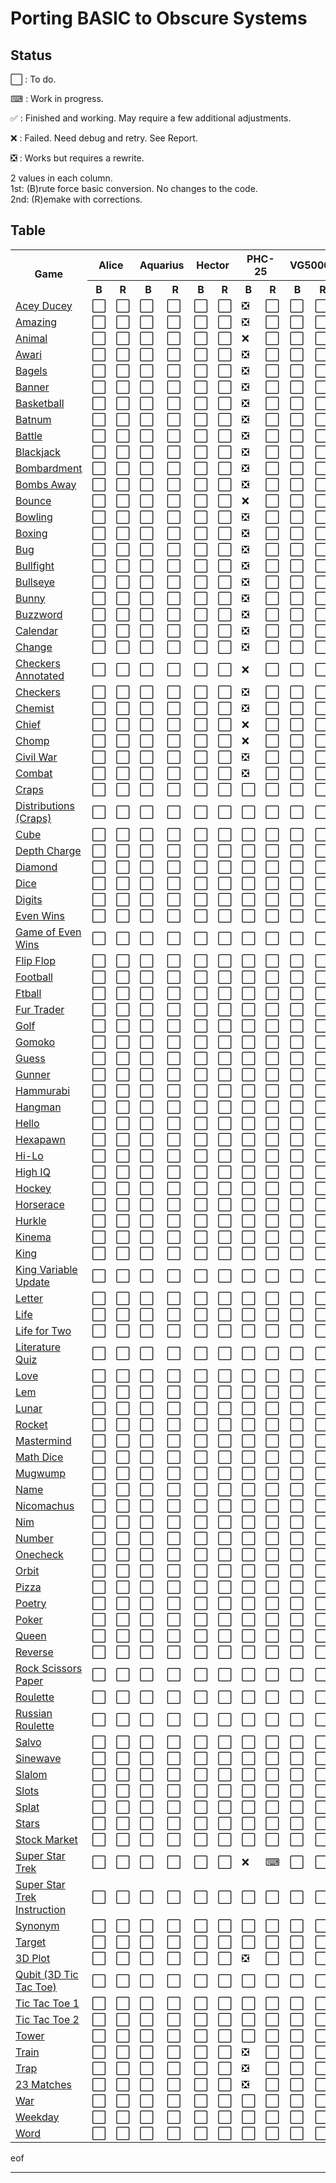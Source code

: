 # Porting BASIC to Obscure Systems

## Status

⬜️ : To do.

⌨ : Work in progress.

✅ : Finished and working. May require a few additional adjustments.

❌ : Failed. Need debug and retry. See Report.

❎ : Works but requires a rewrite.

2 values in each column.\
1st: (B)rute force basic conversion. No changes to the code.\
2nd: (R)emake with corrections.

## Table


<table>
    <tr>
        <th rowspan="2" style="text-align: center;">Game</th>
        <th colspan="2" style="text-align: center;">Alice</th>
        <th colspan="2" style="text-align: center;">Aquarius</th>
        <th colspan="2" style="text-align: center;">Hector</th>
        <th colspan="2" style="text-align: center;">PHC-25</th>
        <th colspan="2" style="text-align: center;">VG5000</th>
    </tr>
    <tr>
        <th style="text-align: center;">B</th>
        <th style="text-align: center;">R</th>
        <th style="text-align: center;">B</th>
        <th style="text-align: center;">R</th>
        <th style="text-align: center;">B</th>
        <th style="text-align: center;">R</th>
        <th style="text-align: center;">B</th>
        <th style="text-align: center;">R</th>
        <th style="text-align: center;">B</th>
        <th style="text-align: center;">R</th>
    </tr>
	<tr>
		<td><a href="./01_Acey_Ducey">Acey Ducey</a></td>
		<!-- B           R   -->
        <td>⬜️</td> <td>⬜️</td> <!-- Alice -->
        <td>⬜️</td> <td>⬜️</td> <!-- Aquarius -->
        <td>⬜️</td> <td>⬜️</td> <!-- Hector -->
        <td>❎</td> <td>⬜️</td> <!-- PHC-25 -->
        <td>⬜️</td> <td>⬜️</td> <!-- VG5000 -->
    </tr>
	<tr>
		<td><a href="./02_Amazing">Amazing</a></td>
		<!-- B           R   -->
        <td>⬜️</td> <td>⬜️</td> <!-- Alice -->
        <td>⬜️</td> <td>⬜️</td> <!-- Aquarius -->
        <td>⬜️</td> <td>⬜️</td> <!-- Hector -->
        <td>❎</td> <td>⬜️</td> <!-- PHC-25 -->
        <td>⬜️</td> <td>⬜️</td> <!-- VG5000 -->
    </tr>
	<tr>
		<td><a href="./03_Animal">Animal</a></td>
		<!-- B           R   -->
        <td>⬜️</td> <td>⬜️</td> <!-- Alice -->
        <td>⬜️</td> <td>⬜️</td> <!-- Aquarius -->
        <td>⬜️</td> <td>⬜️</td> <!-- Hector -->
        <td>❌</td> <td>⬜️</td> <!-- PHC-25 -->
        <td>⬜️</td> <td>⬜️</td> <!-- VG5000 -->
    </tr>
	<tr>
		<td><a href="./04_Awari">Awari</a></td>
		<!-- B           R   -->
        <td>⬜️</td> <td>⬜️</td> <!-- Alice -->
        <td>⬜️</td> <td>⬜️</td> <!-- Aquarius -->
        <td>⬜️</td> <td>⬜️</td> <!-- Hector -->
        <td>❎</td> <td>⬜️</td> <!-- PHC-25 -->
        <td>⬜️</td> <td>⬜️</td> <!-- VG5000 -->
    </tr>
	<tr>
		<td><a href="./05_Bagels">Bagels</a></td>
		<!-- B           R   -->
        <td>⬜️</td> <td>⬜️</td> <!-- Alice -->
        <td>⬜️</td> <td>⬜️</td> <!-- Aquarius -->
        <td>⬜️</td> <td>⬜️</td> <!-- Hector -->
        <td>❎</td> <td>⬜️</td> <!-- PHC-25 -->
        <td>⬜️</td> <td>⬜️</td> <!-- VG5000 -->
    </tr>
	<tr>
		<td><a href="./06_Banner">Banner</a></td>
		<!-- B           R   -->
        <td>⬜️</td> <td>⬜️</td> <!-- Alice -->
        <td>⬜️</td> <td>⬜️</td> <!-- Aquarius -->
        <td>⬜️</td> <td>⬜️</td> <!-- Hector -->
        <td>❎</td> <td>⬜️</td> <!-- PHC-25 -->
        <td>⬜️</td> <td>⬜️</td> <!-- VG5000 -->
    </tr>
	<tr>
		<td><a href="07_Basketball">Basketball</a></td>
		<!-- B           R   -->
        <td>⬜️</td> <td>⬜️</td> <!-- Alice -->
        <td>⬜️</td> <td>⬜️</td> <!-- Aquarius -->
        <td>⬜️</td> <td>⬜️</td> <!-- Hector -->
        <td>❎</td> <td>⬜️</td> <!-- PHC-25 -->
        <td>⬜️</td> <td>⬜️</td> <!-- VG5000 -->
    </tr>
	<tr>
		<td><a href="./08_Batnum">Batnum</a></td>
		<!-- B           R   -->
        <td>⬜️</td> <td>⬜️</td> <!-- Alice -->
        <td>⬜️</td> <td>⬜️</td> <!-- Aquarius -->
        <td>⬜️</td> <td>⬜️</td> <!-- Hector -->
        <td>❎</td> <td>⬜️</td> <!-- PHC-25 -->
        <td>⬜️</td> <td>⬜️</td> <!-- VG5000 -->
    </tr>
	<tr>
		<td><a href="./09_Battle">Battle</a></td>
		<!-- B           R   -->
        <td>⬜️</td> <td>⬜️</td> <!-- Alice -->
        <td>⬜️</td> <td>⬜️</td> <!-- Aquarius -->
        <td>⬜️</td> <td>⬜️</td> <!-- Hector -->
        <td>❎</td> <td>⬜️</td> <!-- PHC-25 -->
        <td>⬜️</td> <td>⬜️</td> <!-- VG5000 -->
    </tr>
	<tr>
		<td><a href="./10_Blackjack">Blackjack</a></td>
		<!-- B           R   -->
        <td>⬜️</td> <td>⬜️</td> <!-- Alice -->
        <td>⬜️</td> <td>⬜️</td> <!-- Aquarius -->
        <td>⬜️</td> <td>⬜️</td> <!-- Hector -->
        <td>❎</td> <td>⬜️</td> <!-- PHC-25 -->
        <td>⬜️</td> <td>⬜️</td> <!-- VG5000 -->
    </tr>
	<tr>
		<td><a href="./11_Bombardment">Bombardment</a></td>
		<!-- B           R   -->
        <td>⬜️</td> <td>⬜️</td> <!-- Alice -->
        <td>⬜️</td> <td>⬜️</td> <!-- Aquarius -->
        <td>⬜️</td> <td>⬜️</td> <!-- Hector -->
        <td>❎</td> <td>⬜️</td> <!-- PHC-25 -->
        <td>⬜️</td> <td>⬜️</td> <!-- VG5000 -->
    </tr>
	<tr>
		<td><a href="./12_Bombs_Away">Bombs Away</a></td>
		<!-- B           R   -->
        <td>⬜️</td> <td>⬜️</td> <!-- Alice -->
        <td>⬜️</td> <td>⬜️</td> <!-- Aquarius -->
        <td>⬜️</td> <td>⬜️</td> <!-- Hector -->
        <td>❎</td> <td>⬜️</td> <!-- PHC-25 -->
        <td>⬜️</td> <td>⬜️</td> <!-- VG5000 -->
    </tr>
	<tr>
		<td><a href="./13_Bounce">Bounce</a></td>
		<!-- B           R   -->
        <td>⬜️</td> <td>⬜️</td> <!-- Alice -->
        <td>⬜️</td> <td>⬜️</td> <!-- Aquarius -->
        <td>⬜️</td> <td>⬜️</td> <!-- Hector -->
        <td>❌</td> <td>⬜️</td> <!-- PHC-25 -->
        <td>⬜️</td> <td>⬜️</td> <!-- VG5000 -->
    </tr>
	<tr>
		<td><a href="./14_Bowling">Bowling</a></td>
		<!-- B           R   -->
        <td>⬜️</td> <td>⬜️</td> <!-- Alice -->
        <td>⬜️</td> <td>⬜️</td> <!-- Aquarius -->
        <td>⬜️</td> <td>⬜️</td> <!-- Hector -->
        <td>❎</td> <td>⬜️</td> <!-- PHC-25 -->
        <td>⬜️</td> <td>⬜️</td> <!-- VG5000 -->
    </tr>
	<tr>
		<td><a href="./15_Boxing">Boxing</a></td>
		<!-- B           R   -->
        <td>⬜️</td> <td>⬜️</td> <!-- Alice -->
        <td>⬜️</td> <td>⬜️</td> <!-- Aquarius -->
        <td>⬜️</td> <td>⬜️</td> <!-- Hector -->
        <td>❎</td> <td>⬜️</td> <!-- PHC-25 -->
        <td>⬜️</td> <td>⬜️</td> <!-- VG5000 -->
    </tr>
	<tr>
		<td><a href="./16_Bug">Bug</a></td>
		<!-- B           R   -->
        <td>⬜️</td> <td>⬜️</td> <!-- Alice -->
        <td>⬜️</td> <td>⬜️</td> <!-- Aquarius -->
        <td>⬜️</td> <td>⬜️</td> <!-- Hector -->
        <td>❎</td> <td>⬜️</td> <!-- PHC-25 -->
        <td>⬜️</td> <td>⬜️</td> <!-- VG5000 -->
    </tr>
	<tr>
		<td><a href="./17_Bullfight">Bullfight</a></td>
		<!-- B           R   -->
        <td>⬜️</td> <td>⬜️</td> <!-- Alice -->
        <td>⬜️</td> <td>⬜️</td> <!-- Aquarius -->
        <td>⬜️</td> <td>⬜️</td> <!-- Hector -->
        <td>❎</td> <td>⬜️</td> <!-- PHC-25 -->
        <td>⬜️</td> <td>⬜️</td> <!-- VG5000 -->
    </tr>
	<tr>
		<td><a href="./18_Bullseye">Bullseye</a></td>
		<!-- B           R   -->
        <td>⬜️</td> <td>⬜️</td> <!-- Alice -->
        <td>⬜️</td> <td>⬜️</td> <!-- Aquarius -->
        <td>⬜️</td> <td>⬜️</td> <!-- Hector -->
        <td>❎</td> <td>⬜️</td> <!-- PHC-25 -->
        <td>⬜️</td> <td>⬜️</td> <!-- VG5000 -->
    </tr>
	<tr>
		<td><a href="./19_Bunny">Bunny</a></td>
		<!-- B           R   -->
        <td>⬜️</td> <td>⬜️</td> <!-- Alice -->
        <td>⬜️</td> <td>⬜️</td> <!-- Aquarius -->
        <td>⬜️</td> <td>⬜️</td> <!-- Hector -->
        <td>❎</td> <td>⬜️</td> <!-- PHC-25 -->
        <td>⬜️</td> <td>⬜️</td> <!-- VG5000 -->
    </tr>
	<tr>
		<td><a href="./20_Buzzword">Buzzword</a></td>
		<!-- B           R   -->
        <td>⬜️</td> <td>⬜️</td> <!-- Alice -->
        <td>⬜️</td> <td>⬜️</td> <!-- Aquarius -->
        <td>⬜️</td> <td>⬜️</td> <!-- Hector -->
        <td>❎</td> <td>⬜️</td> <!-- PHC-25 -->
        <td>⬜️</td> <td>⬜️</td> <!-- VG5000 -->
    </tr>
	<tr>
		<td><a href="./21_Calendar">Calendar</a></td>
		<!-- B           R   -->
        <td>⬜️</td> <td>⬜️</td> <!-- Alice -->
        <td>⬜️</td> <td>⬜️</td> <!-- Aquarius -->
        <td>⬜️</td> <td>⬜️</td> <!-- Hector -->
        <td>❎</td> <td>⬜️</td> <!-- PHC-25 -->
        <td>⬜️</td> <td>⬜️</td> <!-- VG5000 -->
    </tr>
	<tr>
		<td><a href="./22_Change">Change</a></td>
		<!-- B           R   -->
        <td>⬜️</td> <td>⬜️</td> <!-- Alice -->
        <td>⬜️</td> <td>⬜️</td> <!-- Aquarius -->
        <td>⬜️</td> <td>⬜️</td> <!-- Hector -->
        <td>❎</td> <td>⬜️</td> <!-- PHC-25 -->
        <td>⬜️</td> <td>⬜️</td> <!-- VG5000 -->
    </tr>
	<tr>
		<td><a href="./23_Checkers">Checkers Annotated</a></td>
		<!-- B           R   -->
        <td>⬜️</td> <td>⬜️</td> <!-- Alice -->
        <td>⬜️</td> <td>⬜️</td> <!-- Aquarius -->
        <td>⬜️</td> <td>⬜️</td> <!-- Hector -->
        <td>❌</td> <td>⬜️</td> <!-- PHC-25 -->
        <td>⬜️</td> <td>⬜️</td> <!-- VG5000 -->
    </tr>
	<tr>
		<td><a href="./23_Checkers">Checkers</a></td>
		<!-- B           R   -->
        <td>⬜️</td> <td>⬜️</td> <!-- Alice -->
        <td>⬜️</td> <td>⬜️</td> <!-- Aquarius -->
        <td>⬜️</td> <td>⬜️</td> <!-- Hector -->
        <td>❎</td> <td>⬜️</td> <!-- PHC-25 -->
        <td>⬜️</td> <td>⬜️</td> <!-- VG5000 -->
    </tr>
	<tr>
		<td><a href="./24_Chemist">Chemist</a></td>
		<!-- B           R   -->
        <td>⬜️</td> <td>⬜️</td> <!-- Alice -->
        <td>⬜️</td> <td>⬜️</td> <!-- Aquarius -->
        <td>⬜️</td> <td>⬜️</td> <!-- Hector -->
        <td>❎</td> <td>⬜️</td> <!-- PHC-25 -->
        <td>⬜️</td> <td>⬜️</td> <!-- VG5000 -->
    </tr>
	<tr>
		<td><a href="./25_Chief">Chief</a></td>
		<!-- B           R   -->
        <td>⬜️</td> <td>⬜️</td> <!-- Alice -->
        <td>⬜️</td> <td>⬜️</td> <!-- Aquarius -->
        <td>⬜️</td> <td>⬜️</td> <!-- Hector -->
        <td>❌</td> <td>⬜️</td> <!-- PHC-25 -->
        <td>⬜️</td> <td>⬜️</td> <!-- VG5000 -->
    </tr>
	<tr>
		<td><a href="./26_Chomp">Chomp</a></td>
		<!-- B           R   -->
        <td>⬜️</td> <td>⬜️</td> <!-- Alice -->
        <td>⬜️</td> <td>⬜️</td> <!-- Aquarius -->
        <td>⬜️</td> <td>⬜️</td> <!-- Hector -->
        <td>❌</td> <td>⬜️</td> <!-- PHC-25 -->
        <td>⬜️</td> <td>⬜️</td> <!-- VG5000 -->
    </tr>
	<tr>
		<td><a href="./27_Civil_War">Civil War</a></td>
		<!-- B           R   -->
        <td>⬜️</td> <td>⬜️</td> <!-- Alice -->
        <td>⬜️</td> <td>⬜️</td> <!-- Aquarius -->
        <td>⬜️</td> <td>⬜️</td> <!-- Hector -->
        <td>❎</td> <td>⬜️</td> <!-- PHC-25 -->
        <td>⬜️</td> <td>⬜️</td> <!-- VG5000 -->
    </tr>
	<tr>
		<td><a href="./28_Combat">Combat</a></td>
		<!-- B           R   -->
        <td>⬜️</td> <td>⬜️</td> <!-- Alice -->
        <td>⬜️</td> <td>⬜️</td> <!-- Aquarius -->
        <td>⬜️</td> <td>⬜️</td> <!-- Hector -->
        <td>❎</td> <td>⬜️</td> <!-- PHC-25 -->
        <td>⬜️</td> <td>⬜️</td> <!-- VG5000 -->
    </tr>
	<tr>
		<td><a href="./29_Craps">Craps</a></td>
		<!-- B           R   -->
        <td>⬜️</td> <td>⬜️</td> <!-- Alice -->
        <td>⬜️</td> <td>⬜️</td> <!-- Aquarius -->
        <td>⬜️</td> <td>⬜️</td> <!-- Hector -->
        <td>⬜️</td> <td>⬜️</td> <!-- PHC-25 -->
        <td>⬜️</td> <td>⬜️</td> <!-- VG5000 -->
    </tr>
	<tr>
		<td><a href="./29_Craps">Distributions (Craps)</a></td>
		<!-- B           R   -->
        <td>⬜️</td> <td>⬜️</td> <!-- Alice -->
        <td>⬜️</td> <td>⬜️</td> <!-- Aquarius -->
        <td>⬜️</td> <td>⬜️</td> <!-- Hector -->
        <td>⬜️</td> <td>⬜️</td> <!-- PHC-25 -->
        <td>⬜️</td> <td>⬜️</td> <!-- VG5000 -->
    </tr>
	<tr>
		<td><a href="./30_Cube">Cube</a></td>
		<!-- B           R   -->
        <td>⬜️</td> <td>⬜️</td> <!-- Alice -->
        <td>⬜️</td> <td>⬜️</td> <!-- Aquarius -->
        <td>⬜️</td> <td>⬜️</td> <!-- Hector -->
        <td>⬜️</td> <td>⬜️</td> <!-- PHC-25 -->
        <td>⬜️</td> <td>⬜️</td> <!-- VG5000 -->
    </tr>
	<tr>
		<td><a href="./31_Depth_Charge">Depth Charge</a></td>
		<!-- B           R   -->
        <td>⬜️</td> <td>⬜️</td> <!-- Alice -->
        <td>⬜️</td> <td>⬜️</td> <!-- Aquarius -->
        <td>⬜️</td> <td>⬜️</td> <!-- Hector -->
        <td>⬜️</td> <td>⬜️</td> <!-- PHC-25 -->
        <td>⬜️</td> <td>⬜️</td> <!-- VG5000 -->
    </tr>
	<tr>
		<td><a href="./32_Diamond">Diamond</a></td>
		<!-- B           R   -->
        <td>⬜️</td> <td>⬜️</td> <!-- Alice -->
        <td>⬜️</td> <td>⬜️</td> <!-- Aquarius -->
        <td>⬜️</td> <td>⬜️</td> <!-- Hector -->
        <td>⬜️</td> <td>⬜️</td> <!-- PHC-25 -->
        <td>⬜️</td> <td>⬜️</td> <!-- VG5000 -->
    </tr>
	<tr>
		<td><a href="./33_Dice">Dice</a></td>
		<!-- B           R   -->
        <td>⬜️</td> <td>⬜️</td> <!-- Alice -->
        <td>⬜️</td> <td>⬜️</td> <!-- Aquarius -->
        <td>⬜️</td> <td>⬜️</td> <!-- Hector -->
        <td>⬜️</td> <td>⬜️</td> <!-- PHC-25 -->
        <td>⬜️</td> <td>⬜️</td> <!-- VG5000 -->
    </tr>
	<tr>
		<td><a href="./34_Digits">Digits</a></td>
		<!-- B           R   -->
        <td>⬜️</td> <td>⬜️</td> <!-- Alice -->
        <td>⬜️</td> <td>⬜️</td> <!-- Aquarius -->
        <td>⬜️</td> <td>⬜️</td> <!-- Hector -->
        <td>⬜️</td> <td>⬜️</td> <!-- PHC-25 -->
        <td>⬜️</td> <td>⬜️</td> <!-- VG5000 -->
    </tr>
	<tr>
		<td><a href="./35_Even_Wins">Even Wins</a></td>
		<!-- B           R   -->
        <td>⬜️</td> <td>⬜️</td> <!-- Alice -->
        <td>⬜️</td> <td>⬜️</td> <!-- Aquarius -->
        <td>⬜️</td> <td>⬜️</td> <!-- Hector -->
        <td>⬜️</td> <td>⬜️</td> <!-- PHC-25 -->
        <td>⬜️</td> <td>⬜️</td> <!-- VG5000 -->
    </tr>
	<tr>
		<td><a href="./35_Even_Wins">Game of Even Wins</a></td>
		<!-- B           R   -->
        <td>⬜️</td> <td>⬜️</td> <!-- Alice -->
        <td>⬜️</td> <td>⬜️</td> <!-- Aquarius -->
        <td>⬜️</td> <td>⬜️</td> <!-- Hector -->
        <td>⬜️</td> <td>⬜️</td> <!-- PHC-25 -->
        <td>⬜️</td> <td>⬜️</td> <!-- VG5000 -->
    </tr>
	<tr>
		<td><a href="./36_Flip_Flop">Flip Flop</a></td>
		<!-- B           R   -->
        <td>⬜️</td> <td>⬜️</td> <!-- Alice -->
        <td>⬜️</td> <td>⬜️</td> <!-- Aquarius -->
        <td>⬜️</td> <td>⬜️</td> <!-- Hector -->
        <td>⬜️</td> <td>⬜️</td> <!-- PHC-25 -->
        <td>⬜️</td> <td>⬜️</td> <!-- VG5000 -->
    </tr>
	<tr>
		<td><a href="./37_Footbal">Football</a></td>
		<!-- B           R   -->
        <td>⬜️</td> <td>⬜️</td> <!-- Alice -->
        <td>⬜️</td> <td>⬜️</td> <!-- Aquarius -->
        <td>⬜️</td> <td>⬜️</td> <!-- Hector -->
        <td>⬜️</td> <td>⬜️</td> <!-- PHC-25 -->
        <td>⬜️</td> <td>⬜️</td> <!-- VG5000 -->
    </tr>
	<tr>
		<td><a href="./37_Footbal">Ftball</a></td>
		<!-- B           R   -->
        <td>⬜️</td> <td>⬜️</td> <!-- Alice -->
        <td>⬜️</td> <td>⬜️</td> <!-- Aquarius -->
        <td>⬜️</td> <td>⬜️</td> <!-- Hector -->
        <td>⬜️</td> <td>⬜️</td> <!-- PHC-25 -->
        <td>⬜️</td> <td>⬜️</td> <!-- VG5000 -->
    </tr>
	<tr>
		<td><a href="./38_Fur_Trader">Fur Trader</a></td>
		<!-- B           R   -->
        <td>⬜️</td> <td>⬜️</td> <!-- Alice -->
        <td>⬜️</td> <td>⬜️</td> <!-- Aquarius -->
        <td>⬜️</td> <td>⬜️</td> <!-- Hector -->
        <td>⬜️</td> <td>⬜️</td> <!-- PHC-25 -->
        <td>⬜️</td> <td>⬜️</td> <!-- VG5000 -->
    </tr>
	<tr>
		<td><a href="./39_Golf">Golf</a></td>
		<!-- B           R   -->
        <td>⬜️</td> <td>⬜️</td> <!-- Alice -->
        <td>⬜️</td> <td>⬜️</td> <!-- Aquarius -->
        <td>⬜️</td> <td>⬜️</td> <!-- Hector -->
        <td>⬜️</td> <td>⬜️</td> <!-- PHC-25 -->
        <td>⬜️</td> <td>⬜️</td> <!-- VG5000 -->
    </tr>
	<tr>
		<td><a href="./40_Gomoko">Gomoko</a></td>
		<!-- B           R   -->
        <td>⬜️</td> <td>⬜️</td> <!-- Alice -->
        <td>⬜️</td> <td>⬜️</td> <!-- Aquarius -->
        <td>⬜️</td> <td>⬜️</td> <!-- Hector -->
        <td>⬜️</td> <td>⬜️</td> <!-- PHC-25 -->
        <td>⬜️</td> <td>⬜️</td> <!-- VG5000 -->
    </tr>
	<tr>
		<td><a href="./41_Guess">Guess</a></td>
		<!-- B           R   -->
        <td>⬜️</td> <td>⬜️</td> <!-- Alice -->
        <td>⬜️</td> <td>⬜️</td> <!-- Aquarius -->
        <td>⬜️</td> <td>⬜️</td> <!-- Hector -->
        <td>⬜️</td> <td>⬜️</td> <!-- PHC-25 -->
        <td>⬜️</td> <td>⬜️</td> <!-- VG5000 -->
    </tr>
	<tr>
		<td><a href="./42_Gunner">Gunner</a></td>
		<!-- B           R   -->
        <td>⬜️</td> <td>⬜️</td> <!-- Alice -->
        <td>⬜️</td> <td>⬜️</td> <!-- Aquarius -->
        <td>⬜️</td> <td>⬜️</td> <!-- Hector -->
        <td>⬜️</td> <td>⬜️</td> <!-- PHC-25 -->
        <td>⬜️</td> <td>⬜️</td> <!-- VG5000 -->
    </tr>
	<tr>
		<td><a href="./43_Hammurabi">Hammurabi</a></td>
		<!-- B           R   -->
        <td>⬜️</td> <td>⬜️</td> <!-- Alice -->
        <td>⬜️</td> <td>⬜️</td> <!-- Aquarius -->
        <td>⬜️</td> <td>⬜️</td> <!-- Hector -->
        <td>⬜️</td> <td>⬜️</td> <!-- PHC-25 -->
        <td>⬜️</td> <td>⬜️</td> <!-- VG5000 -->
    </tr>
	<tr>
		<td><a href="./44_Hangman">Hangman</a></td>
		<!-- B           R   -->
        <td>⬜️</td> <td>⬜️</td> <!-- Alice -->
        <td>⬜️</td> <td>⬜️</td> <!-- Aquarius -->
        <td>⬜️</td> <td>⬜️</td> <!-- Hector -->
        <td>⬜️</td> <td>⬜️</td> <!-- PHC-25 -->
        <td>⬜️</td> <td>⬜️</td> <!-- VG5000 -->
    </tr>
	<tr>
		<td><a href="./45_Hello">Hello</a></td>
		<!-- B           R   -->
        <td>⬜️</td> <td>⬜️</td> <!-- Alice -->
        <td>⬜️</td> <td>⬜️</td> <!-- Aquarius -->
        <td>⬜️</td> <td>⬜️</td> <!-- Hector -->
        <td>⬜️</td> <td>⬜️</td> <!-- PHC-25 -->
        <td>⬜️</td> <td>⬜️</td> <!-- VG5000 -->
    </tr>
	<tr>
		<td><a href="./46_Hexapawn">Hexapawn</a></td>
		<!-- B           R   -->
        <td>⬜️</td> <td>⬜️</td> <!-- Alice -->
        <td>⬜️</td> <td>⬜️</td> <!-- Aquarius -->
        <td>⬜️</td> <td>⬜️</td> <!-- Hector -->
        <td>⬜️</td> <td>⬜️</td> <!-- PHC-25 -->
        <td>⬜️</td> <td>⬜️</td> <!-- VG5000 -->
    </tr>
	<tr>
		<td><a href="./47_Hi-Lo">Hi-Lo</a></td>
		<!-- B           R   -->
        <td>⬜️</td> <td>⬜️</td> <!-- Alice -->
        <td>⬜️</td> <td>⬜️</td> <!-- Aquarius -->
        <td>⬜️</td> <td>⬜️</td> <!-- Hector -->
        <td>⬜️</td> <td>⬜️</td> <!-- PHC-25 -->
        <td>⬜️</td> <td>⬜️</td> <!-- VG5000 -->
    </tr>
	<tr>
		<td><a href="./48_High_IQ">High IQ</a></td>
		<!-- B           R   -->
        <td>⬜️</td> <td>⬜️</td> <!-- Alice -->
        <td>⬜️</td> <td>⬜️</td> <!-- Aquarius -->
        <td>⬜️</td> <td>⬜️</td> <!-- Hector -->
        <td>⬜️</td> <td>⬜️</td> <!-- PHC-25 -->
        <td>⬜️</td> <td>⬜️</td> <!-- VG5000 -->
    </tr>
	<tr>
		<td><a href="./49_Hockey">Hockey</a></td>
		<!-- B           R   -->
        <td>⬜️</td> <td>⬜️</td> <!-- Alice -->
        <td>⬜️</td> <td>⬜️</td> <!-- Aquarius -->
        <td>⬜️</td> <td>⬜️</td> <!-- Hector -->
        <td>⬜️</td> <td>⬜️</td> <!-- PHC-25 -->
        <td>⬜️</td> <td>⬜️</td> <!-- VG5000 -->
    </tr>
	<tr>
		<td><a href="./50_Horserace">Horserace</a></td>
		<!-- B           R   -->
        <td>⬜️</td> <td>⬜️</td> <!-- Alice -->
        <td>⬜️</td> <td>⬜️</td> <!-- Aquarius -->
        <td>⬜️</td> <td>⬜️</td> <!-- Hector -->
        <td>⬜️</td> <td>⬜️</td> <!-- PHC-25 -->
        <td>⬜️</td> <td>⬜️</td> <!-- VG5000 -->
    </tr>
	<tr>
		<td><a href="./51_Hurkle">Hurkle</a></td>
		<!-- B           R   -->
        <td>⬜️</td> <td>⬜️</td> <!-- Alice -->
        <td>⬜️</td> <td>⬜️</td> <!-- Aquarius -->
        <td>⬜️</td> <td>⬜️</td> <!-- Hector -->
        <td>⬜️</td> <td>⬜️</td> <!-- PHC-25 -->
        <td>⬜️</td> <td>⬜️</td> <!-- VG5000 -->
    </tr>
	<tr>
		<td><a href="./52_Kinema">Kinema</a></td>
		<!-- B           R   -->
        <td>⬜️</td> <td>⬜️</td> <!-- Alice -->
        <td>⬜️</td> <td>⬜️</td> <!-- Aquarius -->
        <td>⬜️</td> <td>⬜️</td> <!-- Hector -->
        <td>⬜️</td> <td>⬜️</td> <!-- PHC-25 -->
        <td>⬜️</td> <td>⬜️</td> <!-- VG5000 -->
    </tr>
	<tr>
		<td><a href="./53_King">King</a></td>
		<!-- B           R   -->
        <td>⬜️</td> <td>⬜️</td> <!-- Alice -->
        <td>⬜️</td> <td>⬜️</td> <!-- Aquarius -->
        <td>⬜️</td> <td>⬜️</td> <!-- Hector -->
        <td>⬜️</td> <td>⬜️</td> <!-- PHC-25 -->
        <td>⬜️</td> <td>⬜️</td> <!-- VG5000 -->
    </tr>
	<tr>
		<td><a href="./53_King">King Variable Update</a></td>
		<!-- B           R   -->
        <td>⬜️</td> <td>⬜️</td> <!-- Alice -->
        <td>⬜️</td> <td>⬜️</td> <!-- Aquarius -->
        <td>⬜️</td> <td>⬜️</td> <!-- Hector -->
        <td>⬜️</td> <td>⬜️</td> <!-- PHC-25 -->
        <td>⬜️</td> <td>⬜️</td> <!-- VG5000 -->
    </tr>
	<tr>
		<td><a href="./54_Letter">Letter</a></td>
		<!-- B           R   -->
        <td>⬜️</td> <td>⬜️</td> <!-- Alice -->
        <td>⬜️</td> <td>⬜️</td> <!-- Aquarius -->
        <td>⬜️</td> <td>⬜️</td> <!-- Hector -->
        <td>⬜️</td> <td>⬜️</td> <!-- PHC-25 -->
        <td>⬜️</td> <td>⬜️</td> <!-- VG5000 -->
    </tr>
	<tr>
		<td><a href="./55_Life">Life</a></td>
		<!-- B           R   -->
        <td>⬜️</td> <td>⬜️</td> <!-- Alice -->
        <td>⬜️</td> <td>⬜️</td> <!-- Aquarius -->
        <td>⬜️</td> <td>⬜️</td> <!-- Hector -->
        <td>⬜️</td> <td>⬜️</td> <!-- PHC-25 -->
        <td>⬜️</td> <td>⬜️</td> <!-- VG5000 -->
    </tr>
	<tr>
		<td><a href="./56_Life_for_Two">Life for Two</a></td>
		<!-- B           R   -->
        <td>⬜️</td> <td>⬜️</td> <!-- Alice -->
        <td>⬜️</td> <td>⬜️</td> <!-- Aquarius -->
        <td>⬜️</td> <td>⬜️</td> <!-- Hector -->
        <td>⬜️</td> <td>⬜️</td> <!-- PHC-25 -->
        <td>⬜️</td> <td>⬜️</td> <!-- VG5000 -->
    </tr>
	<tr>
		<td><a href="./57_Literature_Quiz">Literature Quiz</a></td>
		<!-- B           R   -->
        <td>⬜️</td> <td>⬜️</td> <!-- Alice -->
        <td>⬜️</td> <td>⬜️</td> <!-- Aquarius -->
        <td>⬜️</td> <td>⬜️</td> <!-- Hector -->
        <td>⬜️</td> <td>⬜️</td> <!-- PHC-25 -->
        <td>⬜️</td> <td>⬜️</td> <!-- VG5000 -->
    </tr>
	<tr>
		<td><a href="./58_Love">Love</a></td>
		<!-- B           R   -->
        <td>⬜️</td> <td>⬜️</td> <!-- Alice -->
        <td>⬜️</td> <td>⬜️</td> <!-- Aquarius -->
        <td>⬜️</td> <td>⬜️</td> <!-- Hector -->
        <td>⬜️</td> <td>⬜️</td> <!-- PHC-25 -->
        <td>⬜️</td> <td>⬜️</td> <!-- VG5000 -->
    </tr>
	<tr>
		<td><a href="./59_Lunar_LEM_Rocket">Lem</a></td>
		<!-- B           R   -->
        <td>⬜️</td> <td>⬜️</td> <!-- Alice -->
        <td>⬜️</td> <td>⬜️</td> <!-- Aquarius -->
        <td>⬜️</td> <td>⬜️</td> <!-- Hector -->
        <td>⬜️</td> <td>⬜️</td> <!-- PHC-25 -->
        <td>⬜️</td> <td>⬜️</td> <!-- VG5000 -->
    </tr>
	<tr>
		<td><a href="./59_Lunar_LEM_Rocket">Lunar</a></td>
		<!-- B           R   -->
        <td>⬜️</td> <td>⬜️</td> <!-- Alice -->
        <td>⬜️</td> <td>⬜️</td> <!-- Aquarius -->
        <td>⬜️</td> <td>⬜️</td> <!-- Hector -->
        <td>⬜️</td> <td>⬜️</td> <!-- PHC-25 -->
        <td>⬜️</td> <td>⬜️</td> <!-- VG5000 -->
    </tr>
	<tr>
		<td><a href="./59_Lunar_LEM_Rocket">Rocket</a></td>
		<!-- B           R   -->
        <td>⬜️</td> <td>⬜️</td> <!-- Alice -->
        <td>⬜️</td> <td>⬜️</td> <!-- Aquarius -->
        <td>⬜️</td> <td>⬜️</td> <!-- Hector -->
        <td>⬜️</td> <td>⬜️</td> <!-- PHC-25 -->
        <td>⬜️</td> <td>⬜️</td> <!-- VG5000 -->
    </tr>
	<tr>
		<td><a href="./60_Mastermind">Mastermind</a></td>
		<!-- B           R   -->
        <td>⬜️</td> <td>⬜️</td> <!-- Alice -->
        <td>⬜️</td> <td>⬜️</td> <!-- Aquarius -->
        <td>⬜️</td> <td>⬜️</td> <!-- Hector -->
        <td>⬜️</td> <td>⬜️</td> <!-- PHC-25 -->
        <td>⬜️</td> <td>⬜️</td> <!-- VG5000 -->
    </tr>
	<tr>
		<td><a href="./61_Math_Dice">Math Dice</a></td>
		<!-- B           R   -->
        <td>⬜️</td> <td>⬜️</td> <!-- Alice -->
        <td>⬜️</td> <td>⬜️</td> <!-- Aquarius -->
        <td>⬜️</td> <td>⬜️</td> <!-- Hector -->
        <td>⬜️</td> <td>⬜️</td> <!-- PHC-25 -->
        <td>⬜️</td> <td>⬜️</td> <!-- VG5000 -->
    </tr>
	<tr>
		<td><a href="./62_Mugwump">Mugwump</a></td>
		<!-- B           R   -->
        <td>⬜️</td> <td>⬜️</td> <!-- Alice -->
        <td>⬜️</td> <td>⬜️</td> <!-- Aquarius -->
        <td>⬜️</td> <td>⬜️</td> <!-- Hector -->
        <td>⬜️</td> <td>⬜️</td> <!-- PHC-25 -->
        <td>⬜️</td> <td>⬜️</td> <!-- VG5000 -->
    </tr>
	<tr>
		<td><a href="./63_Name">Name</a></td>
		<!-- B           R   -->
        <td>⬜️</td> <td>⬜️</td> <!-- Alice -->
        <td>⬜️</td> <td>⬜️</td> <!-- Aquarius -->
        <td>⬜️</td> <td>⬜️</td> <!-- Hector -->
        <td>⬜️</td> <td>⬜️</td> <!-- PHC-25 -->
        <td>⬜️</td> <td>⬜️</td> <!-- VG5000 -->
    </tr>
	<tr>
		<td><a href="./64_Nicomachus">Nicomachus</a></td>
		<!-- B           R   -->
        <td>⬜️</td> <td>⬜️</td> <!-- Alice -->
        <td>⬜️</td> <td>⬜️</td> <!-- Aquarius -->
        <td>⬜️</td> <td>⬜️</td> <!-- Hector -->
        <td>⬜️</td> <td>⬜️</td> <!-- PHC-25 -->
        <td>⬜️</td> <td>⬜️</td> <!-- VG5000 -->
    </tr>
	<tr>
		<td><a href="./65_Nim">Nim</a></td>
		<!-- B           R   -->
        <td>⬜️</td> <td>⬜️</td> <!-- Alice -->
        <td>⬜️</td> <td>⬜️</td> <!-- Aquarius -->
        <td>⬜️</td> <td>⬜️</td> <!-- Hector -->
        <td>⬜️</td> <td>⬜️</td> <!-- PHC-25 -->
        <td>⬜️</td> <td>⬜️</td> <!-- VG5000 -->
    </tr>
	<tr>
		<td><a href="./66_Number">Number</a></td>
		<!-- B           R   -->
        <td>⬜️</td> <td>⬜️</td> <!-- Alice -->
        <td>⬜️</td> <td>⬜️</td> <!-- Aquarius -->
        <td>⬜️</td> <td>⬜️</td> <!-- Hector -->
        <td>⬜️</td> <td>⬜️</td> <!-- PHC-25 -->
        <td>⬜️</td> <td>⬜️</td> <!-- VG5000 -->
    </tr>
	<tr>
		<td><a href="./67_OneCheck">Onecheck</a></td>
		<!-- B           R   -->
        <td>⬜️</td> <td>⬜️</td> <!-- Alice -->
        <td>⬜️</td> <td>⬜️</td> <!-- Aquarius -->
        <td>⬜️</td> <td>⬜️</td> <!-- Hector -->
        <td>⬜️</td> <td>⬜️</td> <!-- PHC-25 -->
        <td>⬜️</td> <td>⬜️</td> <!-- VG5000 -->
    </tr>
	<tr>
		<td><a href="./68_Orbit">Orbit</a></td>
		<!-- B           R   -->
        <td>⬜️</td> <td>⬜️</td> <!-- Alice -->
        <td>⬜️</td> <td>⬜️</td> <!-- Aquarius -->
        <td>⬜️</td> <td>⬜️</td> <!-- Hector -->
        <td>⬜️</td> <td>⬜️</td> <!-- PHC-25 -->
        <td>⬜️</td> <td>⬜️</td> <!-- VG5000 -->
    </tr>
	<tr>
		<td><a href="./69_Pizza">Pizza</a></td>
		<!-- B           R   -->
        <td>⬜️</td> <td>⬜️</td> <!-- Alice -->
        <td>⬜️</td> <td>⬜️</td> <!-- Aquarius -->
        <td>⬜️</td> <td>⬜️</td> <!-- Hector -->
        <td>⬜️</td> <td>⬜️</td> <!-- PHC-25 -->
        <td>⬜️</td> <td>⬜️</td> <!-- VG5000 -->
    </tr>
	<tr>
		<td><a href="./70_Poetry">Poetry</a></td>
		<!-- B           R   -->
        <td>⬜️</td> <td>⬜️</td> <!-- Alice -->
        <td>⬜️</td> <td>⬜️</td> <!-- Aquarius -->
        <td>⬜️</td> <td>⬜️</td> <!-- Hector -->
        <td>⬜️</td> <td>⬜️</td> <!-- PHC-25 -->
        <td>⬜️</td> <td>⬜️</td> <!-- VG5000 -->
    </tr>
	<tr>
		<td><a href="./71_Poker">Poker</a></td>
		<!-- B           R   -->
        <td>⬜️</td> <td>⬜️</td> <!-- Alice -->
        <td>⬜️</td> <td>⬜️</td> <!-- Aquarius -->
        <td>⬜️</td> <td>⬜️</td> <!-- Hector -->
        <td>⬜️</td> <td>⬜️</td> <!-- PHC-25 -->
        <td>⬜️</td> <td>⬜️</td> <!-- VG5000 -->
    </tr>
	<tr>
		<td><a href="./72_Queen">Queen</a></td>
		<!-- B           R   -->
        <td>⬜️</td> <td>⬜️</td> <!-- Alice -->
        <td>⬜️</td> <td>⬜️</td> <!-- Aquarius -->
        <td>⬜️</td> <td>⬜️</td> <!-- Hector -->
        <td>⬜️</td> <td>⬜️</td> <!-- PHC-25 -->
        <td>⬜️</td> <td>⬜️</td> <!-- VG5000 -->
    </tr>
	<tr>
		<td><a href="./73_Reverse">Reverse</a></td>
		<!-- B           R   -->
        <td>⬜️</td> <td>⬜️</td> <!-- Alice -->
        <td>⬜️</td> <td>⬜️</td> <!-- Aquarius -->
        <td>⬜️</td> <td>⬜️</td> <!-- Hector -->
        <td>⬜️</td> <td>⬜️</td> <!-- PHC-25 -->
        <td>⬜️</td> <td>⬜️</td> <!-- VG5000 -->
    </tr>
	<tr>
		<td><a href="./74_Rock_Scissors_Paper">Rock Scissors Paper</a></td>
		<!-- B           R   -->
        <td>⬜️</td> <td>⬜️</td> <!-- Alice -->
        <td>⬜️</td> <td>⬜️</td> <!-- Aquarius -->
        <td>⬜️</td> <td>⬜️</td> <!-- Hector -->
        <td>⬜️</td> <td>⬜️</td> <!-- PHC-25 -->
        <td>⬜️</td> <td>⬜️</td> <!-- VG5000 -->
    </tr>
	<tr>
		<td><a href="./75_Roulette">Roulette</a></td>
		<!-- B           R   -->
        <td>⬜️</td> <td>⬜️</td> <!-- Alice -->
        <td>⬜️</td> <td>⬜️</td> <!-- Aquarius -->
        <td>⬜️</td> <td>⬜️</td> <!-- Hector -->
        <td>⬜️</td> <td>⬜️</td> <!-- PHC-25 -->
        <td>⬜️</td> <td>⬜️</td> <!-- VG5000 -->
    </tr>
	<tr>
		<td><a href="./76_Russian_Roulette">Russian Roulette</a></td>
		<!-- B           R   -->
        <td>⬜️</td> <td>⬜️</td> <!-- Alice -->
        <td>⬜️</td> <td>⬜️</td> <!-- Aquarius -->
        <td>⬜️</td> <td>⬜️</td> <!-- Hector -->
        <td>⬜️</td> <td>⬜️</td> <!-- PHC-25 -->
        <td>⬜️</td> <td>⬜️</td> <!-- VG5000 -->
    </tr>
	<tr>
		<td><a href="./77_Salvo">Salvo</a></td>
		<!-- B           R   -->
        <td>⬜️</td> <td>⬜️</td> <!-- Alice -->
        <td>⬜️</td> <td>⬜️</td> <!-- Aquarius -->
        <td>⬜️</td> <td>⬜️</td> <!-- Hector -->
        <td>⬜️</td> <td>⬜️</td> <!-- PHC-25 -->
        <td>⬜️</td> <td>⬜️</td> <!-- VG5000 -->
    </tr>
	<tr>
		<td><a href="./78_SineWave">Sinewave</a></td>
		<!-- B           R   -->
        <td>⬜️</td> <td>⬜️</td> <!-- Alice -->
        <td>⬜️</td> <td>⬜️</td> <!-- Aquarius -->
        <td>⬜️</td> <td>⬜️</td> <!-- Hector -->
        <td>⬜️</td> <td>⬜️</td> <!-- PHC-25 -->
        <td>⬜️</td> <td>⬜️</td> <!-- VG5000 -->
    </tr>
	<tr>
		<td><a href="./79_Slalom">Slalom</a></td>
		<!-- B           R   -->
        <td>⬜️</td> <td>⬜️</td> <!-- Alice -->
        <td>⬜️</td> <td>⬜️</td> <!-- Aquarius -->
        <td>⬜️</td> <td>⬜️</td> <!-- Hector -->
        <td>⬜️</td> <td>⬜️</td> <!-- PHC-25 -->
        <td>⬜️</td> <td>⬜️</td> <!-- VG5000 -->
    </tr>
	<tr>
		<td><a href="./80_Slots">Slots</a></td>
		<!-- B           R   -->
        <td>⬜️</td> <td>⬜️</td> <!-- Alice -->
        <td>⬜️</td> <td>⬜️</td> <!-- Aquarius -->
        <td>⬜️</td> <td>⬜️</td> <!-- Hector -->
        <td>⬜️</td> <td>⬜️</td> <!-- PHC-25 -->
        <td>⬜️</td> <td>⬜️</td> <!-- VG5000 -->
    </tr>
	<tr>
		<td><a href="./81_Splat">Splat</a></td>
		<!-- B           R   -->
        <td>⬜️</td> <td>⬜️</td> <!-- Alice -->
        <td>⬜️</td> <td>⬜️</td> <!-- Aquarius -->
        <td>⬜️</td> <td>⬜️</td> <!-- Hector -->
        <td>⬜️</td> <td>⬜️</td> <!-- PHC-25 -->
        <td>⬜️</td> <td>⬜️</td> <!-- VG5000 -->
    </tr>
	<tr>
		<td><a href="./82_Stars">Stars</a></td>
		<!-- B           R   -->
        <td>⬜️</td> <td>⬜️</td> <!-- Alice -->
        <td>⬜️</td> <td>⬜️</td> <!-- Aquarius -->
        <td>⬜️</td> <td>⬜️</td> <!-- Hector -->
        <td>⬜️</td> <td>⬜️</td> <!-- PHC-25 -->
        <td>⬜️</td> <td>⬜️</td> <!-- VG5000 -->
    </tr>
	<tr>
		<td><a href="./83_Stock_Market">Stock Market</a></td>
		<!-- B           R   -->
        <td>⬜️</td> <td>⬜️</td> <!-- Alice -->
        <td>⬜️</td> <td>⬜️</td> <!-- Aquarius -->
        <td>⬜️</td> <td>⬜️</td> <!-- Hector -->
        <td>⬜️</td> <td>⬜️</td> <!-- PHC-25 -->
        <td>⬜️</td> <td>⬜️</td> <!-- VG5000 -->
    </tr>
	<tr>
		<td><a href="./84_Super_Star_Trek">Super Star Trek</a></td>
		<!-- B           R   -->
        <td>⬜️</td> <td>⬜️</td> <!-- Alice -->
        <td>⬜️</td> <td>⬜️</td> <!-- Aquarius -->
        <td>⬜️</td> <td>⬜️</td> <!-- Hector -->
        <td>❌</td> <td>⌨</td> <!-- PHC-25 -->
        <td>⬜️</td> <td>⬜️</td> <!-- VG5000 -->
    </tr>
	<tr>
		<td><a href="./84_Super_Star_Trek">Super Star Trek Instruction</a></td>
		<!-- B           R   -->
        <td>⬜️</td> <td>⬜️</td> <!-- Alice -->
        <td>⬜️</td> <td>⬜️</td> <!-- Aquarius -->
        <td>⬜️</td> <td>⬜️</td> <!-- Hector -->
        <td>⬜️</td> <td>⬜️</td> <!-- PHC-25 -->
        <td>⬜️</td> <td>⬜️</td> <!-- VG5000 -->
    </tr>
	<tr>
		<td><a href="./85_Synonym">Synonym</a></td>
		<!-- B           R   -->
        <td>⬜️</td> <td>⬜️</td> <!-- Alice -->
        <td>⬜️</td> <td>⬜️</td> <!-- Aquarius -->
        <td>⬜️</td> <td>⬜️</td> <!-- Hector -->
        <td>⬜️</td> <td>⬜️</td> <!-- PHC-25 -->
        <td>⬜️</td> <td>⬜️</td> <!-- VG5000 -->
    </tr>
	<tr>
		<td><a href="./86_Target">Target</a></td>
		<!-- B           R   -->
        <td>⬜️</td> <td>⬜️</td> <!-- Alice -->
        <td>⬜️</td> <td>⬜️</td> <!-- Aquarius -->
        <td>⬜️</td> <td>⬜️</td> <!-- Hector -->
        <td>⬜️</td> <td>⬜️</td> <!-- PHC-25 -->
        <td>⬜️</td> <td>⬜️</td> <!-- VG5000 -->
    </tr>
	<tr>
		<td><a href="./87_3D_Plot">3D Plot</a></td>
		<!-- B           R   -->
        <td>⬜️</td> <td>⬜️</td> <!-- Alice -->
        <td>⬜️</td> <td>⬜️</td> <!-- Aquarius -->
        <td>⬜️</td> <td>⬜️</td> <!-- Hector -->
        <td>❎</td> <td>⬜️</td> <!-- PHC-25 -->
        <td>⬜️</td> <td>⬜️</td> <!-- VG5000 -->
    </tr>
	<tr>
		<td><a href="./88_3D_Tic-Tac-Toe">Qubit (3D Tic Tac Toe)</a></td>
		<!-- B           R   -->
        <td>⬜️</td> <td>⬜️</td> <!-- Alice -->
        <td>⬜️</td> <td>⬜️</td> <!-- Aquarius -->
        <td>⬜️</td> <td>⬜️</td> <!-- Hector -->
        <td>⬜️</td> <td>⬜️</td> <!-- PHC-25 -->
        <td>⬜️</td> <td>⬜️</td> <!-- VG5000 -->
    </tr>
	<tr>
		<td><a href="./89_Tic-Tac-Toe">Tic Tac Toe 1</a></td>
		<!-- B           R   -->
        <td>⬜️</td> <td>⬜️</td> <!-- Alice -->
        <td>⬜️</td> <td>⬜️</td> <!-- Aquarius -->
        <td>⬜️</td> <td>⬜️</td> <!-- Hector -->
        <td>⬜️</td> <td>⬜️</td> <!-- PHC-25 -->
        <td>⬜️</td> <td>⬜️</td> <!-- VG5000 -->
    </tr>
	<tr>
		<td><a href="./89_Tic-Tac-Toe">Tic Tac Toe 2</a></td>
		<!-- B           R   -->
        <td>⬜️</td> <td>⬜️</td> <!-- Alice -->
        <td>⬜️</td> <td>⬜️</td> <!-- Aquarius -->
        <td>⬜️</td> <td>⬜️</td> <!-- Hector -->
        <td>⬜️</td> <td>⬜️</td> <!-- PHC-25 -->
        <td>⬜️</td> <td>⬜️</td> <!-- VG5000 -->
    </tr>
	<tr>
		<td><a href="./90_Tower">Tower</a></td>
		<!-- B           R   -->
        <td>⬜️</td> <td>⬜️</td> <!-- Alice -->
        <td>⬜️</td> <td>⬜️</td> <!-- Aquarius -->
        <td>⬜️</td> <td>⬜️</td> <!-- Hector -->
        <td>⬜️</td> <td>⬜️</td> <!-- PHC-25 -->
        <td>⬜️</td> <td>⬜️</td> <!-- VG5000 -->
    </tr>
	<tr>
		<td><a href="./91_Train">Train</a></td>
		<!-- B           R   -->
        <td>⬜️</td> <td>⬜️</td> <!-- Alice -->
        <td>⬜️</td> <td>⬜️</td> <!-- Aquarius -->
        <td>⬜️</td> <td>⬜️</td> <!-- Hector -->
        <td>❎</td> <td>⬜️</td> <!-- PHC-25 -->
        <td>⬜️</td> <td>⬜️</td> <!-- VG5000 -->
    </tr>
	<tr>
		<td><a href="./92_Trap">Trap</a></td>
		<!-- B           R   -->
        <td>⬜️</td> <td>⬜️</td> <!-- Alice -->
        <td>⬜️</td> <td>⬜️</td> <!-- Aquarius -->
        <td>⬜️</td> <td>⬜️</td> <!-- Hector -->
        <td>❎</td> <td>⬜️</td> <!-- PHC-25 -->
        <td>⬜️</td> <td>⬜️</td> <!-- VG5000 -->
    </tr>
	<tr>
		<td><a href="./93_23_Matches">23 Matches</a></td>
		<!-- B           R   -->
        <td>⬜️</td> <td>⬜️</td> <!-- Alice -->
        <td>⬜️</td> <td>⬜️</td> <!-- Aquarius -->
        <td>⬜️</td> <td>⬜️</td> <!-- Hector -->
        <td>❎</td> <td>⬜️</td> <!-- PHC-25 -->
        <td>⬜️</td> <td>⬜️</td> <!-- VG5000 -->
    </tr>
	<tr>
		<td><a href="./94_War">War</a></td>
		<!-- B           R   -->
        <td>⬜️</td> <td>⬜️</td> <!-- Alice -->
        <td>⬜️</td> <td>⬜️</td> <!-- Aquarius -->
        <td>⬜️</td> <td>⬜️</td> <!-- Hector -->
        <td>⬜️</td> <td>⬜️</td> <!-- PHC-25 -->
        <td>⬜️</td> <td>⬜️</td> <!-- VG5000 -->
    </tr>
	<tr>
		<td><a href="./95_Weekday">Weekday</a></td>
		<!-- B           R   -->
        <td>⬜️</td> <td>⬜️</td> <!-- Alice -->
        <td>⬜️</td> <td>⬜️</td> <!-- Aquarius -->
        <td>⬜️</td> <td>⬜️</td> <!-- Hector -->
        <td>⬜️</td> <td>⬜️</td> <!-- PHC-25 -->
        <td>⬜️</td> <td>⬜️</td> <!-- VG5000 -->
    </tr>
	<tr>
		<td><a href="./96_Word">Word</a></td>
		<!-- B           R   -->
        <td>⬜️</td> <td>⬜️</td> <!-- Alice -->
        <td>⬜️</td> <td>⬜️</td> <!-- Aquarius -->
        <td>⬜️</td> <td>⬜️</td> <!-- Hector -->
        <td>⬜️</td> <td>⬜️</td> <!-- PHC-25 -->
        <td>⬜️</td> <td>⬜️</td> <!-- VG5000 -->
    </tr>
</table>

eof
___
